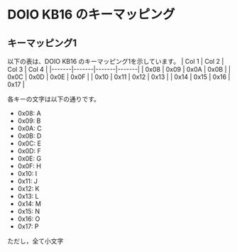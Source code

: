 # DOIO KB16 のキーマッピング

## キーマッピング1
以下の表は、DOIO KB16 のキーマッピング1を示しています。
| Col 1 | Col 2 | Col 3 | Col 4 |
|-------|-------|-------|-------|
| 0x08  | 0x09   | 0x0A  | 0x0B  |
| 0x0C  | 0x0D   | 0x0E  | 0x0F   |
| 0x10  | 0x11  | 0x12  | 0x13  |
| 0x14  | 0x15  | 0x16   | 0x17  |

各キーの文字は以下の通りです。
- 0x08: A
- 0x09: B
- 0x0A: C
- 0x0B: D
- 0x0C: E
- 0x0D: F
- 0x0E: G
- 0x0F: H
- 0x10: I
- 0x11: J
- 0x12: K
- 0x13: L
- 0x14: M
- 0x15: N
- 0x16: O
- 0x17: P

ただし，全て小文字